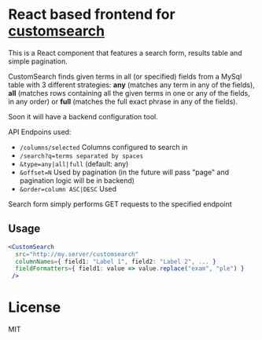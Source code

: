 # React based frontend for [customsearch](http://github.com/tincho/customsearch)

This is a React component that features a search form, results table and simple pagination.

CustomSearch finds given terms in all (or specified) fields from a MySql table with 3 different strategies: **any** (matches any term in any of the fields), **all** (matches rows containing all the given terms in one or any of the fields, in any order) or **full** (matches the full exact phrase in any of the fields).

Soon it will have a backend configuration tool.

API Endpoins used:
* `/columns/selected` Columns configured to search in
* `/search?q=terms separated by spaces`
 * `&type=any|all|full` (default: any)
 * `&offset=N` Used by pagination (in the future will pass "page" and pagination logic will be in backend)
 * `&order=column ASC|DESC` Used

Search form simply performs GET requests to the specified endpoint

## Usage

```jsx
<CustomSearch
  src="http://my.server/customsearch"
  columnNames={ field1: "Label 1", field2: "Label 2", ... }
  fieldFormatters={ field1: value => value.replace("exam", "ple") }
 />
```

# License

MIT
